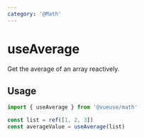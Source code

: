 ```yaml
---
category: '@Math'
---
```


# useAverage

Get the average of an array reactively.

## Usage

```ts
import { useAverage } from '@vueuse/math'

const list = ref([1, 2, 3])
const averageValue = useAverage(list)
```
